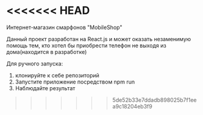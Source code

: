 <<<<<<< HEAD
=======
Интернет-магазин смарфонов "MobileShop"

Данный проект разработан на React.js и может оказать незаменимую помощь тем, кто хотел бы приобрести телефон не выходя из дома(находится в разработке)

Для ручного запуска: 
1) клонируйте к себе репозиторий
2) Запустите приложение посредством npm run
3) Наблюдайте результат
>>>>>>> 5de52b33e7ddadb898025b7f1eea9c18204eb3f9
